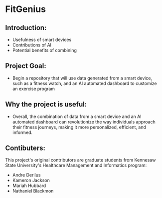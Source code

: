 # FitGenius

## Introduction:
- Usefulness of smart devices
- Contributions of AI
- Potential benefits of combining 

## Project Goal:
- Begin a repository that will use data generated from a smart device, such as a fitness watch, and an AI automated dashboard to customize an exercise program


## Why the project is useful:
- Overall, the combination of data from a smart device and an AI automated dashboard can revolutionize the way individuals approach their fitness journeys, making it more personalized, efficient, and informed.



## Contibuters: 
This project's original contributors are graduate students from Kennesaw State University's Healthcare Management and Informatics program:
- Andre Derilus
- Kameron Jackson
- Mariah Hubbard
- Nathaniel Blackmon
